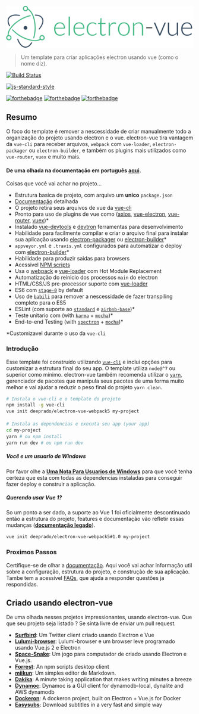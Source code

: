 ![](../images/logo.png)

> Um template para criar aplicações electron usando vue \(como o nome diz\).

[![Build Status](https://semaphoreci.com/api/v1/deeprado/electron-vue-webpack5/branches/master/badge.svg)](https://semaphoreci.com/deeprado/electron-vue-webpack5)

[![js-standard-style](https://cdn.rawgit.com/feross/standard/master/badge.svg)](https://github.com/feross/standard)

[![forthebadge](http://forthebadge.com/images/badges/built-with-love.svg)](http://forthebadge.com) [![forthebadge](http://forthebadge.com/images/badges/uses-js.svg)](http://forthebadge.com) [![forthebadge](http://forthebadge.com/images/badges/makes-people-smile.svg)](http://forthebadge.com)

## Resumo

O foco do template é remover a nescessidade de criar manualmente todo a organização do projeto usando electron e o vue. electron-vue tira vantagem da `vue-cli` para receber arquivos, `webpack` com `vue-loader`, `electron-packager` ou `electron-builder`, e também os plugins mais utilizados como `vue-router`, `vuex` e muito mais.

#### De uma olhada na documentação em português [aqui](https://simulatedgreg.gitbooks.io/electron-vue/content/index.html).

Coisas que você vai achar no projeto...

* Estrutura basica de projeto, com arquivo um **unico** `package.json`
* [Documentação](https://simulatedgreg.gitbooks.io/electron-vue/content/) detalhada
* O projeto retira seus arquivos de vue da [vue-cli](https://github.com/vuejs/vue-cli)
* Pronto para uso de plugins de vue como \([axios](https://github.com/mzabriskie/axios), [vue-electron](https://github.com/SimulatedGREG/vue-electron), [vue-router](https://github.com/vuejs/vue-router), [vuex](https://github.com/vuejs/vuex)\)\*
* Instalado [vue-devtools](https://github.com/vuejs/vue-devtools) e [devtron](https://github.com/electron/devtron) ferramentas para desenvolvimento
* Habilidade para facilmente compilar e criar o arquivo final para instalar sua aplicação usando [electron-packager](https://github.com/electron-userland/electron-packager) ou [electron-builder](https://github.com/electron-userland/electron-builder)\*
* `appveyor.yml` e `.travis.yml` configurados para automatizar o deploy com [electron-builder](https://github.com/electron-userland/electron-builder)\*
* Habilidade para produzir saidas para browsers
* Acessivel [NPM scripts](/npm_scripts.md)
* Usa o [webpack](https://github.com/webpack/webpack) e [vue-loader](https://github.com/vuejs/vue-loader) com Hot Module Replacement
* Automatização do reinicio dos processos `main` do electron
* HTML/CSS/JS pre-processor suporte com [vue-loader](https://github.com/vuejs/vue-loader/)
* ES6 com [`stage-0`](https://babeljs.io/docs/plugins/preset-stage-0/) by default
* Uso de [`babili`](https://github.com/babel/babili) para remover a nescessidade de fazer transpiling completo para o ES5
* ESLint \(com suporte ao [`standard`](https://github.com/feross/standard) e [`airbnb-base`](https://github.com/airbnb/javascript)\)\*
* Teste unitario com \(with [`karma`](https://github.com/karma-runner/karma) + [`mocha`](https://github.com/mochajs/mocha)\)\*
* End-to-end Testing \(with [`spectron`](https://github.com/electron/spectron) + [`mocha`](https://github.com/mochajs/mocha)\)\*

\*Customizavel durante o uso da `vue-cli`

### Introdução

Esse template foi construído utilizando [`vue-cli`](https://github.com/vuejs/vue-cli) e inclui opções para customizar a estrutura final do seu app. O template utiliza `node@^7` ou superior como mínimo. electron-vue também recomenda utilizar o [`yarn`](https://yarnpkg.org), gerenciador de pacotes que manipula seus pacotes de uma forma muito melhor e vai ajudar a reduzir o peso final do projeto `yarn clean`.

```bash
# Instala o vue-cli e o template do projeto
npm install -g vue-cli
vue init deeprado/electron-vue-webpack5 my-project

# Instala as dependencias e executa seu app (your app)
cd my-project
yarn # ou npm install
yarn run dev # ou npm run dev
```

##### Você e um usuario de Windows

Por favor olhe a [**Uma Nota Para Usuarios de Windows**](https://simulatedgreg.gitbooks.io/electron-vue/content/en/getting_started.html#a-note-for-windows-users) para que você tenha certeza que esta com todas as dependencias instaladas para conseguir fazer deploy e construir a aplicação.

##### Querendo usar Vue 1?

So um ponto a ser dado, a suporte ao Vue 1 foi oficialmente descontinuado então a estrutura do projeto, features e documentação vão refletir essas mudanças \([**documentação legado**](https://github.com/deeprado/electron-vue-webpack5/tree/1.0/docs)\).

```bash
vue init deeprado/electron-vue-webpack5#1.0 my-project
```

### Proximos Passos

Certifique-se de olhar a [documentação](https://simulatedgreg.gitbooks.io/electron-vue/content/). Aqui você vai achar informação util sobre a configuração, estrutura do projeto, e construção de sua aplicação. Tambe tem a acessivel [FAQs](https://simulatedgreg.gitbooks.io/electron-vue/content/en/faqs.html), que ajuda a responder questões ja respondidas.

## Criado usando electron-vue

De uma olhada nesses projetos impressionantes, usando electron-vue. Que que seu projeto seja listado ? Se sinta livre de enviar um pull request.

* [**Surfbird**](https://github.com/surfbirdapp/surfbird): Um Twitter client criado usando Electron e Vue
* [**Lulumi-browser**](https://github.com/qazbnm456/lulumi-browser): Lulumi-browser e um browser leve programado usando Vue.js 2 e Electron
* [**Space-Snake**](https://github.com/ilyagru/Space-Snake): Um jogo para computador de criado usando Electron e Vue.js.
* [**Forrest**](https://github.com/stefanjudis/forrest): An npm scripts desktop client
* [**miikun**](https://github.com/hiro0218/miikun): Um simples editor de Markdown.
* [**Dakika**](https://github.com/Madawar/Dakika): A minute taking application that makes writing minutes a breeze
* [**Dynamoc**](https://github.com/ieiayaobb/dynamoc): Dynamoc is a GUI client for dynamodb-local, dynalite and AWS dynamodb
* [**Dockeron**](https://github.com/dockeron/dockeron): A dockeron project, built on Electron + Vue.js for Docker
* [**Easysubs**](https://github.com/matiastucci/easysubs): Download subtitles in a very fast and simple way
